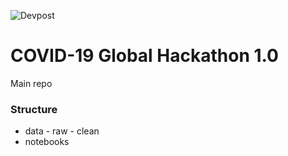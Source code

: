 ![Devpost](https://devpost-challengepost.netdna-ssl.com/assets/reimagine2/devpost-logo-646bdf6ac6663230947a952f8d354cad.svg)
# COVID-19 Global Hackathon 1.0

Main repo

### Structure

- data
      - raw
      - clean
- notebooks


